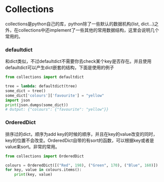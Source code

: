 # Collections
collections是python自己的库，python除了一些默认的数据机构(list, dict...)之外，在collections中还implement了一些其他的常用数据结构，这里会说明几个常用的。

### defaultdict
和dict类似，不过defaultdict不需要你去check某个key是否存在。并且使用defaultdict可以产生dict嵌套的结构，下面是使用的例子
```python
from collections import defaultdict

tree = lambda: defaultdict(tree)
some_dict = tree()
some_dict['colours']['favourite'] = "yellow"
import json
print(json.dumps(some_dict))
# Output: {"colours": {"favourite": "yellow"}}
```

### OrderedDict
排序过的dict，顺序为add key的时候的顺序，并且在key的value改变的同时，key的位置不会改变。OrderedDict自带的有sort的函数，可以根据key或者是value来sort。非常的常用。
```python
from collections import OrderedDict

colours = OrderedDict([("Red", 198), ("Green", 170), ("Blue", 160)])
for key, value in colours.items():
    print(key, value)
```
